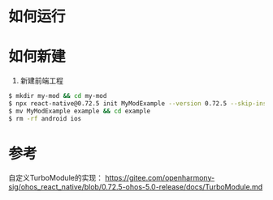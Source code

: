# 如何运行

# 如何新建

1. 新建前端工程

```sh
$ mkdir my-mod && cd my-mod
$ npx react-native@0.72.5 init MyModExample --version 0.72.5 --skip-install
$ mv MyModExample example && cd example
$ rm -rf android ios
```

# 参考

自定义TurboModule的实现：
https://gitee.com/openharmony-sig/ohos_react_native/blob/0.72.5-ohos-5.0-release/docs/TurboModule.md